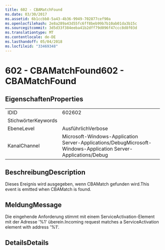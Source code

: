 ```yaml
---
title: 602 - CBAMatchFound
ms.date: 03/30/2017
ms.assetid: 6b1ccbb8-5a43-4b36-9949-702877cef90a
ms.openlocfilehash: 2e8a289a43d55fc6ff8beb99b7b10ab01da3b15c
ms.sourcegitcommit: 3d5d33f384eeba41b2dff79d096f47ccc8d8f03d
ms.translationtype: MT
ms.contentlocale: de-DE
ms.lasthandoff: 05/04/2018
ms.locfileid: "33469348"
---
```

# <a name="602---cbamatchfound"></a><span data-ttu-id="d6164-102">602 - CBAMatchFound</span><span class="sxs-lookup"><span data-stu-id="d6164-102">602 - CBAMatchFound</span></span>
## <a name="properties"></a><span data-ttu-id="d6164-103">Eigenschaften</span><span class="sxs-lookup"><span data-stu-id="d6164-103">Properties</span></span>  
  
|||  
|-|-|  
|<span data-ttu-id="d6164-104">ID</span><span class="sxs-lookup"><span data-stu-id="d6164-104">ID</span></span>|<span data-ttu-id="d6164-105">602</span><span class="sxs-lookup"><span data-stu-id="d6164-105">602</span></span>|  
|<span data-ttu-id="d6164-106">Stichwörter</span><span class="sxs-lookup"><span data-stu-id="d6164-106">Keywords</span></span>||  
|<span data-ttu-id="d6164-107">Ebene</span><span class="sxs-lookup"><span data-stu-id="d6164-107">Level</span></span>|<span data-ttu-id="d6164-108">Ausführlich</span><span class="sxs-lookup"><span data-stu-id="d6164-108">Verbose</span></span>|  
|<span data-ttu-id="d6164-109">Kanal</span><span class="sxs-lookup"><span data-stu-id="d6164-109">Channel</span></span>|<span data-ttu-id="d6164-110">Microsoft-Windows-Application Server-Applications/Debug</span><span class="sxs-lookup"><span data-stu-id="d6164-110">Microsoft-Windows-Application Server-Applications/Debug</span></span>|  
  
## <a name="description"></a><span data-ttu-id="d6164-111">Beschreibung</span><span class="sxs-lookup"><span data-stu-id="d6164-111">Description</span></span>  
 <span data-ttu-id="d6164-112">Dieses Ereignis wird ausgegeben, wenn CBAMatch gefunden wird.</span><span class="sxs-lookup"><span data-stu-id="d6164-112">This event is emitted when CBAMatch is found.</span></span>  
  
## <a name="message"></a><span data-ttu-id="d6164-113">Meldung</span><span class="sxs-lookup"><span data-stu-id="d6164-113">Message</span></span>  
 <span data-ttu-id="d6164-114">Die eingehende Anforderung stimmt mit einem ServiceActivation-Element mit der Adresse '%1' überein.</span><span class="sxs-lookup"><span data-stu-id="d6164-114">Incoming request matches a ServiceActivation element with address '%1'.</span></span>  
  
## <a name="details"></a><span data-ttu-id="d6164-115">Details</span><span class="sxs-lookup"><span data-stu-id="d6164-115">Details</span></span>
